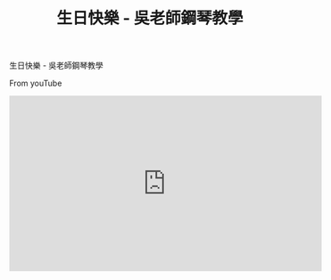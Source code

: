 ﻿---
title: 生日快樂 - 吳老師鋼琴教學
---
生日快樂 - 吳老師鋼琴教學

From youTube
<iframe width="560" height="315" src="https://www.youtube.com/embed/WQR8uVktMfg" title="生日快樂 - 吳老師鋼琴教學" frameborder="0" allow="accelerometer; autoplay; clipboard-write; encrypted-media; gyroscope; picture-in-picture; web-share" allowfullscreen></iframe>








